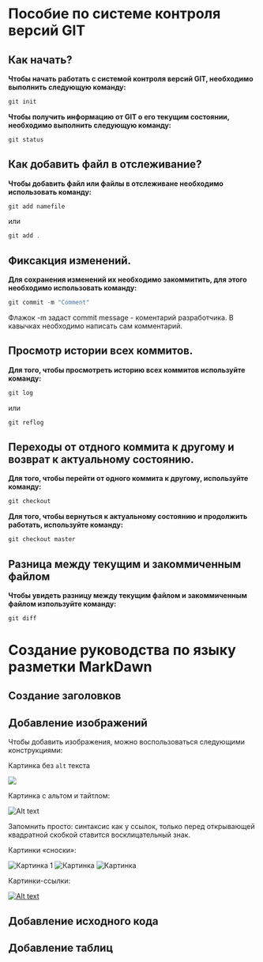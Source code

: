 # Пособие по системе контроля версий GIT

## Как начать?
**Чтобы начать работать с системой контроля версий GIT, необходимо выполнить следующую команду:**

```cs
git init
```

**Чтобы получить информацию от GIT о его текущим состоянии, необходимо выполнить следующую команду:**

```cs
git status 
```

## Как добавить файл в отслеживание?

**Чтобы добавить файл или файлы в отслеживане необходимо использовать команду:**

```cs
git add namefile
```

или

```cs
git add .
```

## Фиксакция изменений.

**Для сохранения изменений их необходимо закоммитить, для этого необходимо использовать команду:**

```cs
git commit -m "Comment"
```

Флажок -m задаст commit message -  коментарий разработчика. В кавычках необходимо написать сам комментарий.

## Просмотр истории всех коммитов.

**Для того, чтобы просмотреть историю всех коммитов используйте команду:**

```cs
git log
```

или

```cs
git reflog
```

## Переходы от отдного коммита к другому и возврат к актуальному состоянию.

**Для того, чтобы перейти от одного коммита к другому, используйте команду:**

```cs
git checkout
```

**Для того, чтобы вернуться к актуальному состоянию и продолжить работать, используйте команду:**

```cs
git checkout master
```

## Разница между текущим и закоммиченным файлом

**Чтобы увидеть разницу между текущим файлом и закоммиченным файлом изпользуйте команду:**

```cs
git diff
```

# Создание руководства по языку разметки MarkDawn




## Создание заголовков







## Добавление изображений




Чтобы добавить изображения, можно воспользоваться следующими конструкциями:

Картинка без `alt` текста

![](https://www.ixbt.com/img/n1/news/2022/8/4/1628255_large.png)

Картинка с альтом и тайтлом:

![Alt text](//placehold.it/150x100 "Можно задать title")

Запомнить просто: синтаксис как у ссылок, только перед открывающей квадратной скобкой ставится восклицательный знак.

Картинки «сноски»:

![Картинка 1][image1]
![Картинка][image2]
![Картинка][image3]

[image1]: https://www.ixbt.com/img/n1/news/2022/8/4/1628255_large.png
[image2]: https://happypik.ru/wp-content/uploads/2019/09/chernaya-koshka2.jpg.webp
[image3]: https://happypik.ru/wp-content/uploads/2019/09/top24.jpg.webp

Картинки-ссылки:

[![Alt text](https://www.ixbt.com/img/n1/news/2022/8/4/1628255_large.png)](https://gb.ru/lessons/358249/homework)






## Добавление исходного кода






## Добавление таблиц






